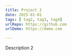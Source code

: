 ```yaml
---
title: Project 2
date: 2025-01-01
tags: [ tag2, tag3, tag4]
urlRepo: https://github.com
urlDemo: https://demo.com

---
```

Description 2